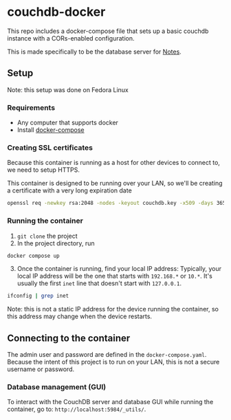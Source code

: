 # couchdb-docker

This repo includes a docker-compose file that sets up a basic couchdb instance with a CORs-enabled configuration.

This is made specifically to be the database server for [Notes](https://github.com/ste163/notes).

## Setup

Note: this setup was done on Fedora Linux

### Requirements

- Any computer that supports docker
- Install [docker-compose](https://github.com/docker/compose)

### Creating SSL certificates

Because this container is running as a host for other devices to connect to, we need to setup HTTPS.

This container is designed to be running over your LAN, so we'll be creating a certificate with a very long expiration date

```bash
openssl req -newkey rsa:2048 -nodes -keyout couchdb.key -x509 -days 36500 -out couchdb.crt
```

### Running the container

1. `git clone` the project
2. In the project directory, run

```bash
docker compose up
```

3. Once the container is running, find your local IP address:
   Typically, your local IP address will be the one that starts with `192.168.*` or `10.*`. It's usually the first `inet` line that doesn't start with `127.0.0.1`.

```bash
ifconfig | grep inet
```

Note: this is not a static IP address for the device running the container, so this address may change when the device restarts.

## Connecting to the container

The admin user and password are defined in the `docker-compose.yaml`. Because the intent of this project is to run on your LAN, this is not a secure username or password.

### Database management (GUI)

To interact with the CouchDB server and database GUI while running the container, go to: `http://localhost:5984/_utils/`.
